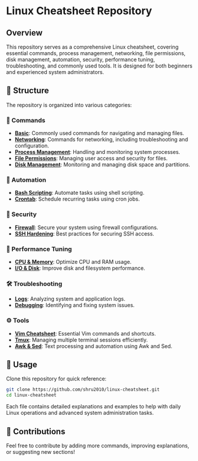 # Linux Cheatsheet Repository

## Overview
This repository serves as a comprehensive Linux cheatsheet, covering essential commands, process management, networking, file permissions, disk management, automation, security, performance tuning, troubleshooting, and commonly used tools. It is designed for both beginners and experienced system administrators.

## 📂 Structure
The repository is organized into various categories:

### 📜 Commands
- **[Basic](commands/basic.md)**: Commonly used commands for navigating and managing files.
- **[Networking](commands/networking.md)**: Commands for networking, including troubleshooting and configuration.
- **[Process Management](commands/process_management.md)**: Handling and monitoring system processes.
- **[File Permissions](commands/file_permissions.md)**: Managing user access and security for files.
- **[Disk Management](commands/disk_management.md)**: Monitoring and managing disk space and partitions.

### 🤖 Automation
- **[Bash Scripting](automation/bash_scripting.md)**: Automate tasks using shell scripting.
- **[Crontab](automation/crontab.md)**: Schedule recurring tasks using cron jobs.

### 🔐 Security
- **[Firewall](security/firewall.md)**: Secure your system using firewall configurations.
- **[SSH Hardening](security/ssh_hardening.md)**: Best practices for securing SSH access.

### 🚀 Performance Tuning
- **[CPU & Memory](performance_tuning/cpu_memory.md)**: Optimize CPU and RAM usage.
- **[I/O & Disk](performance_tuning/io_disk.md)**: Improve disk and filesystem performance.

### 🛠 Troubleshooting
- **[Logs](troubleshooting/logs.md)**: Analyzing system and application logs.
- **[Debugging](troubleshooting/debugging.md)**: Identifying and fixing system issues.

### ⚙️ Tools
- **[Vim Cheatsheet](tools/vim_cheatsheet.md)**: Essential Vim commands and shortcuts.
- **[Tmux](tools/tmux.md)**: Managing multiple terminal sessions efficiently.
- **[Awk & Sed](tools/awk_sed.md)**: Text processing and automation using Awk and Sed.

## 🔧 Usage
Clone this repository for quick reference:
```bash
git clone https://github.com/shru2010/linux-cheatsheet.git
cd linux-cheatsheet
```
Each file contains detailed explanations and examples to help with daily Linux operations and advanced system administration tasks.

## 🎯 Contributions
Feel free to contribute by adding more commands, improving explanations, or suggesting new sections!



